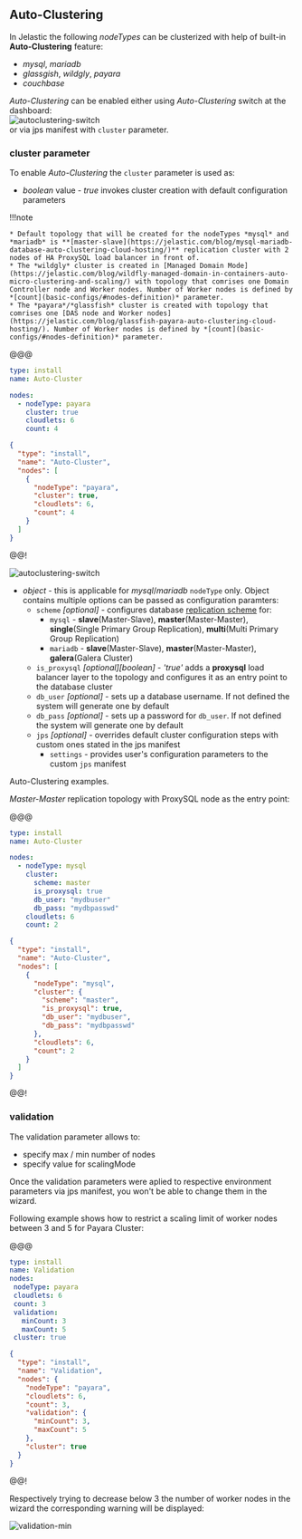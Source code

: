 ## Auto-Clustering
In Jelastic the following *nodeTypes* can be clusterized with help of built-in **Auto-Сlustering** feature:  
  * *mysql*, *mariadb*
  * *glassgish*, *wildgly*, *payara*  
  * *couchbase* 

*Auto-Clustering* can be enabled either using *Auto-Clustering* switch at the dashboard:  
![autoclustering-switch](/img/autoclustering-switch.png)  
or via jps manifest with `cluster` parameter.  

### cluster parameter
To enable *Auto-Clustering* the `cluster` parameter is used as:  
  * *boolean* value - *true* invokes cluster creation with default configuration parameters  
  
  !!!note  
  
    * Default topology that will be created for the nodeTypes *mysql* and *mariadb* is **[master-slave](https://jelastic.com/blog/mysql-mariadb-database-auto-clustering-cloud-hosting/)** replication cluster with 2 nodes of HA ProxySQL load balancer in front of.  
    * The *wildgly* cluster is created in [Managed Domain Mode](https://jelastic.com/blog/wildfly-managed-domain-in-containers-auto-micro-clustering-and-scaling/) with topology that comrises one Domain Controller node and Worker nodes. Number of Worker nodes is defined by *[count](basic-configs/#nodes-definition)* parameter.  
    * The *payara*/*glassfish* cluster is created with topology that comrises one [DAS node and Worker nodes](https://jelastic.com/blog/glassfish-payara-auto-clustering-cloud-hosting/). Number of Worker nodes is defined by *[count](basic-configs/#nodes-definition)* parameter.  
   
@@@
```yaml
type: install
name: Auto-Cluster

nodes:
  - nodeType: payara
    cluster: true
    cloudlets: 6
    count: 4
```
```json
{
  "type": "install",
  "name": "Auto-Cluster",
  "nodes": [
    {
      "nodeType": "payara",
      "cluster": true,
      "cloudlets": 6,
      "count": 4
    }
  ]
}
```
@@!  
  
  
![autoclustering-switch](/img/autoclustering-cluster-default.png)  
 
  * *object* - this is applicable for *mysql*/*mariadb* `nodeType` only. Object contains multiple options can be passed as configuration paramters:   
    * `scheme` *[optional]* - configures database [replication scheme](https://jelastic.com/blog/mysql-mariadb-database-auto-clustering-cloud-hosting/) for:  
      * `mysql` - **slave**(Master-Slave), **master**(Master-Master), **single**(Single Primary Group Replication), **multi**(Multi Primary Group Replication)  
      * `mariadb` - **slave**(Master-Slave), **master**(Master-Master), **galera**(Galera Cluster)  
    * `is_proxysql` *[optional][boolean]* - *'true'* adds a **proxysql** load balancer layer to the topology and configures it as an entry point to the database cluster  
    * `db_user` *[optional]* - sets up a database username. If not defined the system will generate one by default  
    * `db_pass` *[optional]* - sets up a password for `db_user`. If not defined the system will generate one by default  
    * `jps` *[optional]* - overrides default cluster configuration steps with custom ones stated in the jps manifest  
      * `settings` - provides user's configuration parameters to the custom `jps` manifest
      

Auto-Clustering examples.  

*Master-Master* replication topology with ProxySQL node as the entry point:  
  
@@@
```yaml
type: install
name: Auto-Cluster

nodes:
  - nodeType: mysql
    cluster:
      scheme: master
      is_proxysql: true
      db_user: "mydbuser"
      db_pass: "mydbpasswd"
    cloudlets: 6
    count: 2
```
```json
{
  "type": "install",
  "name": "Auto-Cluster",
  "nodes": [
    {
      "nodeType": "mysql",
      "cluster": {
        "scheme": "master",
        "is_proxysql": true,
        "db_user": "mydbuser",
        "db_pass": "mydbpasswd"
      },
      "cloudlets": 6,
      "count": 2
    }
  ]
}
```
@@!  

### validation 
      
The validation parameter allows to:  
  * specify max / min number of nodes
  * specify value for scalingMode
    
Once the validation parameters were aplied to respective environment parameters via jps manifest, you won't be able to change them in the wizard.  
 
Following example shows how to restrict a scaling limit of worker nodes between 3 and 5 for Payara Cluster:  

@@@
```yaml
type: install
name: Validation
nodes:
 nodeType: payara
 cloudlets: 6
 count: 3
 validation:
   minCount: 3
   maxCount: 5
 cluster: true
```
```json
{
  "type": "install",
  "name": "Validation",
  "nodes": {
    "nodeType": "payara",
    "cloudlets": 6,
    "count": 3,
    "validation": {
      "minCount": 3,
      "maxCount": 5
    },
    "cluster": true
  }
}
```
@@!  

Respectively trying to decrease below 3 the number of worker nodes in the wizard the corresponding warning will be displayed:  

![validation-min](/img/validation-min.png)
  
    

